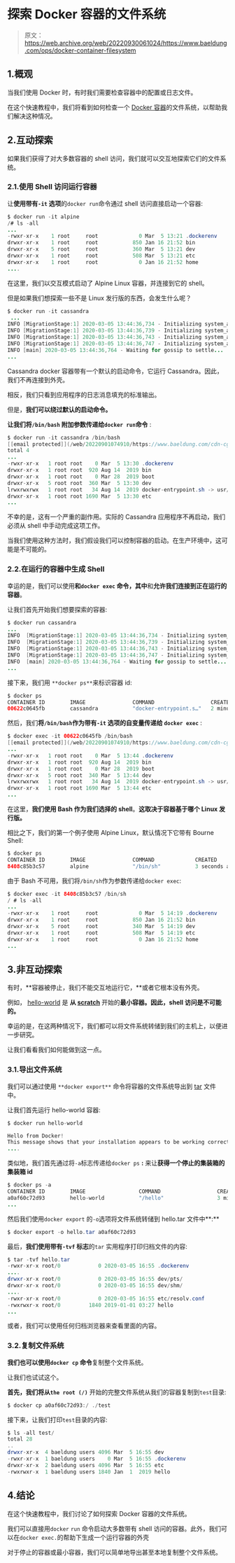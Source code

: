 # 探索 Docker 容器的文件系统

> 原文：<https://web.archive.org/web/20220930061024/https://www.baeldung.com/ops/docker-container-filesystem>

## 1.概观

当我们使用 Docker 时，有时我们需要检查容器中的配置或日志文件。

在这个快速教程中，我们将看到如何检查一个 [Docker 容器](/web/20220901074910/https://www.baeldung.com/docker-images-vs-containers)的文件系统，以帮助我们解决这种情况。

## 2.互动探索

如果我们获得了对大多数容器的 shell 访问，我们就可以交互地探索它们的文件系统。

### 2.1.使用 Shell 访问运行容器

让**使用带有`-it` 选项**的`docker run`命令通过 shell 访问直接启动一个容器:

```java
$ docker run -it alpine
/# ls -all
...
-rwxr-xr-x    1 root     root             0 Mar  5 13:21 .dockerenv
drwxr-xr-x    1 root     root           850 Jan 16 21:52 bin
drwxr-xr-x    5 root     root           360 Mar  5 13:21 dev
drwxr-xr-x    1 root     root           508 Mar  5 13:21 etc
drwxr-xr-x    1 root     root             0 Jan 16 21:52 home
.... 
```

在这里，我们以交互模式启动了 Alpine Linux 容器，并连接到它的 shell。

但是如果我们想探索一些不是 Linux 发行版的东西，会发生什么呢？

```java
$ docker run -it cassandra
 ... 
INFO [MigrationStage:1] 2020-03-05 13:44:36,734 - Initializing system_auth.resource_role_permissons_index 
INFO [MigrationStage:1] 2020-03-05 13:44:36,739 - Initializing system_auth.role_members 
INFO [MigrationStage:1] 2020-03-05 13:44:36,743 - Initializing system_auth.role_permissions 
INFO [MigrationStage:1] 2020-03-05 13:44:36,747 - Initializing system_auth.roles 
INFO [main] 2020-03-05 13:44:36,764 - Waiting for gossip to settle... 
...
```

Cassandra docker 容器带有一个默认的启动命令，它运行 Cassandra。因此，我们不再连接到外壳。

相反，我们只看到应用程序的日志消息填充的标准输出。

但是，**我们可以绕过默认的启动命令。**

**让我们将`/bin/bash` 附加参数传递给`docker run`命令** :

```java
$ docker run -it cassandra /bin/bash
[[email protected]](/web/20220901074910/https://www.baeldung.com/cdn-cgi/l/email-protection):/# ls -all
total 4
...
-rwxr-xr-x   1 root root    0 Mar  5 13:30 .dockerenv
drwxr-xr-x   1 root root  920 Aug 14  2019 bin
drwxr-xr-x   1 root root    0 Mar 28  2019 boot
drwxr-xr-x   5 root root  360 Mar  5 13:30 dev
lrwxrwxrwx   1 root root   34 Aug 14  2019 docker-entrypoint.sh -> usr/local/bin/docker-entrypoint.sh
drwxr-xr-x   1 root root 1690 Mar  5 13:30 etc
... 
```

不幸的是，这有一个严重的副作用。实际的 Cassandra 应用程序不再启动，我们必须从 shell 中手动完成这项工作。

当我们使用这种方法时，我们假设我们可以控制容器的启动。在生产环境中，这可能是不可能的。

### 2.2.在运行的容器中生成 Shell

幸运的是，我们可以使用**和`docker exec` 命令，其中**和**允许我们连接到正在运行的容器**。

让我们首先开始我们想要探索的容器:

```java
$ docker run cassandra
...
INFO  [MigrationStage:1] 2020-03-05 13:44:36,734 - Initializing system_auth.resource_role_permissons_index
INFO  [MigrationStage:1] 2020-03-05 13:44:36,739 - Initializing system_auth.role_members
INFO  [MigrationStage:1] 2020-03-05 13:44:36,743 - Initializing system_auth.role_permissions
INFO  [MigrationStage:1] 2020-03-05 13:44:36,747 - Initializing system_auth.roles
INFO  [main] 2020-03-05 13:44:36,764 - Waiting for gossip to settle...
... 
```

接下来，我们用 `**docker ps**`来标识容器 id:

```java
$ docker ps
CONTAINER ID        IMAGE               COMMAND                  CREATED             
00622c0645fb        cassandra           "docker-entrypoint.s…"   2 minutes ago 
```

然后，我们**将`/bin/bash`作为带有`-it` 选项的自变量传递给 `docker exec`** :

```java
$ docker exec -it 00622c0645fb /bin/bash
[[email protected]](/web/20220901074910/https://www.baeldung.com/cdn-cgi/l/email-protection):/# ls -all
...
-rwxr-xr-x   1 root root    0 Mar  5 13:44 .dockerenv
drwxr-xr-x   1 root root  920 Aug 14  2019 bin
drwxr-xr-x   1 root root    0 Mar 28  2019 boot
drwxr-xr-x   5 root root  340 Mar  5 13:44 dev
lrwxrwxrwx   1 root root   34 Aug 14  2019 docker-entrypoint.sh -> usr/local/bin/docker-entrypoint.sh
drwxr-xr-x   1 root root 1690 Mar  5 13:44 etc
...
```

在这里，**我们使用 Bash 作为我们选择的 shell**。**这取决于容器基于哪个 Linux 发行版。**

相比之下，我们的第一个例子使用 Alpine Linux，默认情况下它带有 Bourne Shell:

```java
$ docker ps
CONTAINER ID        IMAGE               COMMAND             CREATED            
8408c85b3c57        alpine              "/bin/sh"           3 seconds ago 
```

由于 Bash 不可用，我们将`/bin/sh`作为参数传递给`docker exec`:

```java
$ docker exec -it 8408c85b3c57 /bin/sh
/ # ls -all
...
-rwxr-xr-x    1 root     root             0 Mar  5 14:19 .dockerenv
drwxr-xr-x    1 root     root           850 Jan 16 21:52 bin
drwxr-xr-x    5 root     root           340 Mar  5 14:19 dev
drwxr-xr-x    1 root     root           508 Mar  5 14:19 etc
drwxr-xr-x    1 root     root             0 Jan 16 21:52 home
...
```

## 3.非互动探索

有时，**容器被停止，我们不能交互地运行它，**或者它根本没有外壳。

例如， [hello-world](https://web.archive.org/web/20220901074910/https://hub.docker.com/_/hello-world) 是 **从 [scratch](https://web.archive.org/web/20220901074910/https://hub.docker.com/_/scratch)** 开始的**最小容器。因此，shell 访问是不可能的。**

幸运的是，在这两种情况下，我们都可以将文件系统转储到我们的主机上，以便进一步研究。

让我们看看我们如何能做到这一点。

### 3.1.导出文件系统

我们可以通过使用 `**docker export**` 命令将容器的文件系统导出到 [tar](/web/20220901074910/https://www.baeldung.com/linux/zip-unzip-command-line) 文件中。

让我们首先运行 hello-world 容器:

```java
$ docker run hello-world

Hello from Docker!
This message shows that your installation appears to be working correctly.
.... 
```

类似地，我们首先通过将`-a`标志传递给`docker ps` **:** 来让**获得一个停止的集装箱的集装箱 id**

```java
$ docker ps -a
CONTAINER ID        IMAGE                 COMMAND                  CREATED             
a0af60c72d93        hello-world           "/hello"                 3 minutes ago       
... 
```

然后我们使用`docker export` 的`-o`选项将文件系统转储到 hello.tar 文件中**:**

```java
$ docker export -o hello.tar a0af60c72d93 
```

最后，**我们使用带有`-tvf` 标志**的`tar` 实用程序打印归档文件的内容:

```java
$ tar -tvf hello.tar
-rwxr-xr-x root/0            0 2020-03-05 16:55 .dockerenv
....
drwxr-xr-x root/0            0 2020-03-05 16:55 dev/pts/
drwxr-xr-x root/0            0 2020-03-05 16:55 dev/shm/
....
-rwxr-xr-x root/0            0 2020-03-05 16:55 etc/resolv.conf
-rwxrwxr-x root/0         1840 2019-01-01 03:27 hello
... 
```

或者，我们可以使用任何归档浏览器来查看里面的内容。

### 3.2.复制文件系统

**我们也可以使用`docker cp` 命令**复制整个文件系统。

让我们也试试这个。

**首先，我们将从`the root (/)`** 开始的完整文件系统从我们的容器复制到`test`目录:

```java
$ docker cp a0af60c72d93:/ ./test 
```

接下来，让我们打印`test`目录的内容:

```java
$ ls -all test/
total 28
..
drwxr-xr-x  4 baeldung users 4096 Mar  5 16:55 dev
-rwxr-xr-x  1 baeldung users    0 Mar  5 16:55 .dockerenv
drwxr-xr-x  2 baeldung users 4096 Mar  5 16:55 etc
-rwxrwxr-x  1 baeldung users 1840 Jan  1  2019 hello 
```

## 4.结论

在这个快速教程中，我们讨论了如何探索 Docker 容器的文件系统。

我们可以直接用`docker` `run` 命令启动大多数带有 shell 访问的容器。此外，我们可以在`docker exec.`的帮助下生成一个运行容器的外壳

对于停止的容器或最小容器，我们可以简单地导出甚至本地复制整个文件系统。